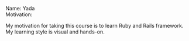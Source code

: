 Name: Yada  
Motivation:

  My motivation for taking this course is to learn Ruby and Rails framework.
  My learning style is visual and hands-on.
  
  
  
  
 
